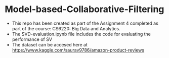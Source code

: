 # Model-based-Collaborative-Filtering
- This repo has been created as part of the Assignment 4 completed as part of the course: CS6220: Big Data and Analytics.
- The SVD-evaluation.ipynb file includes the code for evaluating the performance of SV
- The dataset can be accesed here at https://www.kaggle.com/saurav9786/amazon-product-reviews
